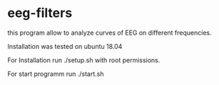 # eeg-filters

this program allow to analyze curves of EEG on different frequencies.

Installation was tested on ubuntu 18.04

For Installation run ./setup.sh with root permissions.

For start programm run ./start.sh
